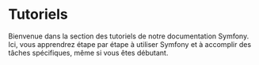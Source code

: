 # Tutoriels

Bienvenue dans la section des tutoriels de notre documentation Symfony. Ici, vous apprendrez étape par étape à utiliser Symfony et à accomplir des tâches spécifiques, même si vous êtes débutant.
